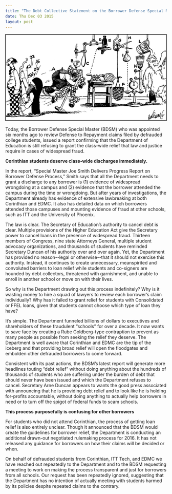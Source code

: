 ```yaml
---
title: "The Debt Collective Statement on the Borrower Defense Special Master’s Report on Defense To Repayment"
date: Thu Dec 03 2015
layout: post
---
```


![alt](/assets/images/2015/12/51a119d8f7531caa75ff866eff483261.gif)

Today, the Borrower Defense Special Master (BDSM) who was appointed six months ago to review Defense to Repayment claims filed by defrauded college students, issued a report confirming that the Department of Education is still refusing to grant the class-wide relief that law and justice require in cases of widespread fraud. 

**Corinthian students deserve class-wide discharges immediately.**

In the report, “Special Master Joe Smith Delivers Progress Report on Borrower Defense Process,” Smith says that all the Department needs to grant a discharge to any borrower is (1) evidence of widespread wrongdoing at a campus and (2) evidence that the borrower attended the campus during the time or wrongdoing. But after years of investigations, the Department already has evidence of extensive lawbreaking at both Corinthian and EDMC. It also has detailed data on which borrowers attended those campuses and mounting evidence of fraud at other schools, such as ITT and the University of Phoenix.

The law is clear. The Secretary of Education’s authority to cancel debt is clear. Multiple provisions of the Higher Education Act give the Secretary power to cancel loans in the presence of widespread fraud. Thirteen members of Congress, nine state Attorneys General, multiple student advocacy organizations, and thousands of students have reminded Secretary Duncan of his authority over and over again. Yet, the Department has provided no reason--legal or otherwise--that it should not exercise this authority. Instead, it continues to create unnecessary, meanspirited and convoluted barriers to loan relief while students and co-signers are hounded by debt collectors, threatened with garnishment, and unable to enroll in another school or move on with their lives. 

So why is the Department drawing out this process indefinitely? Why is it wasting money to hire a squad of lawyers to review each borrower’s claim individually? Why has it failed to grant relief for students with Consolidated or FFEL loans, given that students cannot choose which type of loan they have?  

It’s simple. The Department funneled billions of dollars to executives and shareholders of these fraudulent “schools” for over a decade.  It now wants to save face by creating a Rube Goldberg-type contraption to prevent as many people as possible from seeking the relief they deserve. The Department is well aware that Corinthian and EDMC are the tip of the iceberg and that providing broad relief will open the floodgates and embolden other defrauded borrowers to come forward. 

Consistent with its past actions, the BDSM’s latest report will generate more headlines touting “debt relief” without doing anything about the hundreds of thousands of students who are suffering under the burden of debt that should never have been issued and which the Department refuses to cancel. Secretary Arne Duncan appears to wants the good press associated with announcing that he is providing debt relief and to look like he is holding for-profits accountable, without doing anything to actually help borrowers in need or to turn off the spigot of federal funds to scam schools.

**This process purposefully is confusing for other borrowers**

For students who did not attend Corinthian, the process of getting loan relief is also entirely unclear. Though it announced that the BDSM would create the guidelines for borrower relief, the Department is conducting an additional drawn-out negotiated rulemaking process for 2016. It has not released any guidance for borrowers on how their claims will be decided or when.

On behalf of defrauded students from Corinthian, ITT Tech, and EDMC we have reached out repeatedly to the Department and to the BDSM requesting a meeting to work on making the process transparent and just for borrowers from all schools. Our request has been repeatedly ignored, suggesting that the Department has no intention of actually meeting with students harmed by its policies despite repeated claims to the contrary. 